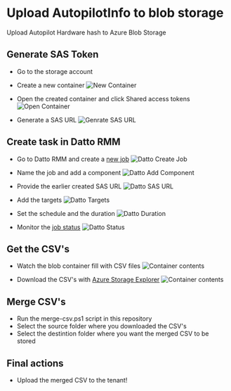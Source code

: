# Upload AutopilotInfo to blob storage
Upload Autopilot Hardware hash to Azure Blob Storage

## Generate SAS Token

- Go to the storage account

- Create a new container
  ![New Container](images/New-Container.png)


- Open the created container and click Shared access tokens
  ![Open Container](images/Open-Container.png)


- Generate a SAS URL
  ![Genrate SAS URL](images/Generate-SAS-URL.png)

## Create task in Datto RMM

- Go to Datto RMM and create a [new job](https://pinotage.rmm.datto.com/job)
  ![Datto Create Job](images/Datto-Jobs.png)


- Name the job and add a component
  ![Datto Add Component](images/Datto-Create-Job-AddComponent.png)


- Provide the earlier created SAS URL
  ![Datto SAS URL](images/Datto-Create-Job-SASURL.png)


- Add the targets
  ![Datto Targets](images/Datto-Create-Job-Targets.png)


- Set the schedule and the duration
  ![Datto Duration](images/Datto-Create-Job-Duration.png)


- Monitor the [job status](https://pinotage.rmm.datto.com/jobs/)
  ![Datto Status](images/Datto-Job-Status.png)

## Get the CSV's

- Watch the blob container fill with CSV files
  ![Container contents](images/Container-Contents.png)


- Download the CSV's with [Azure Storage Explorer](https://go.microsoft.com/fwlink/?LinkId=708343&clcid=0x409)
  ![Container contents](images/Azure-StorageExplorer.png)


## Merge CSV's  

- Run the merge-csv.ps1 script in this repository
- Select the source folder where you downloaded the CSV's
- Select the destintion folder where you want the merged CSV to be stored


## Final actions

- Upload the merged CSV to the tenant!
